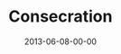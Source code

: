 ---
layout: message
category: message
series: "GoodSex"
title: "Consecration"
date: 2013-06-08-00-00
message_id: 790
sc-permalink-url: "http://soundcloud.com/crdschurch/consecration"
audio: "http://s3.amazonaws.com/crossroads-media/messages/audio/goodsex_04.mp3"
audio-duration: "42:34"
program: "http://s3.amazonaws.com/crossroads-media/documents/06_08-09_13Program_LO.pdf"
description: "We'll be talking about God's redemptive plan for sex.
(This message contains adult content.)"
video: "http://s3.amazonaws.com/crossroads-media/messages/video/goodsex_04.mp4"
video-duration: "42:39"
yt-video-id: "hDWQ-Ed6Qws"
video-image: "http://s3.amazonaws.com/crossroads-media/images/goodsex_04_still.jpg"
tag: 
 - tome
 - program
 - brian-tome
explicit: true
---
